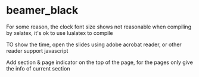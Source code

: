 # beamer_black

For some reason, the clock font size shows not reasonable when compiling by xelatex, it's ok to use lualatex to compile

TO show the time, open the slides using adobe acrobat reader, or other reader support javascript

Add section & page indicator on the top of the page, for the pages only give the info of current section 

